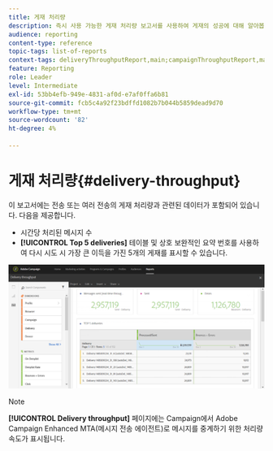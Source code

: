 ```yaml
---
title: 게재 처리량
description: 즉시 사용 가능한 게재 처리량 보고서를 사용하여 게재의 성공에 대해 알아봅니다.
audience: reporting
content-type: reference
topic-tags: list-of-reports
context-tags: deliveryThroughputReport,main;campaignThroughputReport,main;programThroughputReport,main
feature: Reporting
role: Leader
level: Intermediate
exl-id: 53bb4efb-949e-4831-af0d-e7af0ffa6b81
source-git-commit: fcb5c4a92f23bdffd1082b7b044b5859dead9d70
workflow-type: tm+mt
source-wordcount: '82'
ht-degree: 4%

---
```


# 게재 처리량{#delivery-throughput}

이 보고서에는 전송 또는 여러 전송의 게재 처리량과 관련된 데이터가 포함되어 있습니다. 다음을 제공합니다.

* 시간당 처리된 메시지 수
* **[!UICONTROL Top 5 deliveries]** 테이블 및 상호 보완적인 요약 번호를 사용하여 다시 시도 시 가장 큰 이득을 가진 5개의 게재를 표시할 수 있습니다.

![](assets/delivery_reports_1.png)

>[!NOTE]
>
>**[!UICONTROL Delivery throughput]** 페이지에는 Campaign에서 Adobe Campaign Enhanced MTA(메시지 전송 에이전트)로 메시지를 중계하기 위한 처리량 속도가 표시됩니다.
